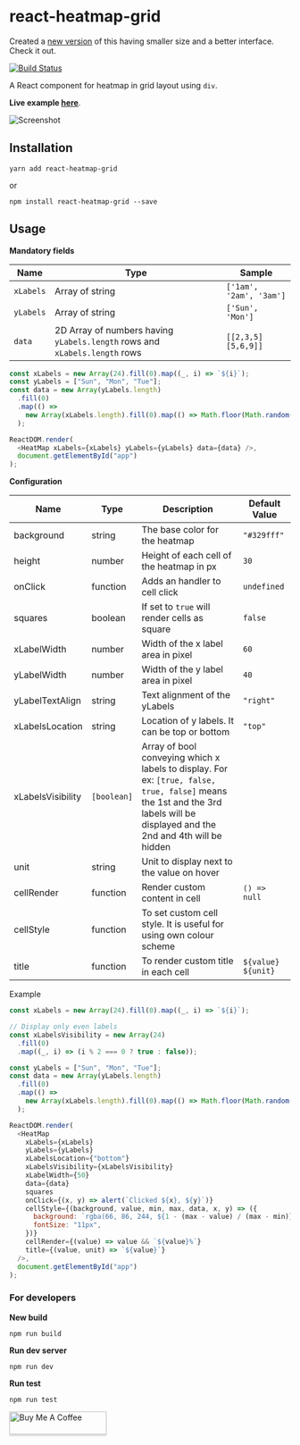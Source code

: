 # react-heatmap-grid

Created a [new version](https://github.com/arunghosh/react-grid-heatmap) of this having smaller size and a better interface. Check it out.

[![Build Status](https://travis-ci.org/arunghosh/react-heatmap-grid.svg?branch=master)](https://travis-ci.org/arunghosh/react-heatmap-grid)

A React component for heatmap in grid layout using `div`.

**Live example [here](https://codesandbox.io/s/r4rvwkl3yn)**.

![Screenshot](https://github.com/arunghosh/react-heatmap-grid/raw/master/docs/heatmap.png)

## Installation

```
yarn add react-heatmap-grid
```

or

```
npm install react-heatmap-grid --save
```

## Usage

**Mandatory fields**

| Name      | Type                                                                       | Sample                  |
| --------- | -------------------------------------------------------------------------- | ----------------------- |
| `xLabels` | Array of string                                                            | `['1am', '2am', '3am']` |
| `yLabels` | Array of string                                                            | `['Sun', 'Mon']`        |
| `data`    | 2D Array of numbers having `yLabels.length` rows and `xLabels.length` rows | `[[2,3,5][5,6,9]]`      |

```javascript
const xLabels = new Array(24).fill(0).map((_, i) => `${i}`);
const yLabels = ["Sun", "Mon", "Tue"];
const data = new Array(yLabels.length)
  .fill(0)
  .map(() =>
    new Array(xLabels.length).fill(0).map(() => Math.floor(Math.random() * 100))
  );

ReactDOM.render(
  <HeatMap xLabels={xLabels} yLabels={yLabels} data={data} />,
  document.getElementById("app")
);
```

**Configuration**

| Name              | Type        | Description                                                                                                                                                                   | Default Value      |
| ----------------- | ----------- | ----------------------------------------------------------------------------------------------------------------------------------------------------------------------------- | ------------------ |
| background        | string      | The base color for the heatmap                                                                                                                                                | `"#329fff"`        |
| height            | number      | Height of each cell of the heatmap in px                                                                                                                                      | `30`               |
| onClick           | function    | Adds an handler to cell click                                                                                                                                                 | `undefined`        |
| squares           | boolean     | If set to `true` will render cells as square                                                                                                                                  | `false`            |
| xLabelWidth       | number      | Width of the x label area in pixel                                                                                                                                            | `60`               |
| yLabelWidth       | number      | Width of the y label area in pixel                                                                                                                                            | `40`               |
| yLabelTextAlign   | string      | Text alignment of the yLabels                                                                                                                                                 | `"right"`          |
| xLabelsLocation   | string      | Location of y labels. It can be top or bottom                                                                                                                                 | `"top"`            |
| xLabelsVisibility | `[boolean]` | Array of bool conveying which x labels to display. For ex: `[true, false, true, false]` means the 1st and the 3rd labels will be displayed and the 2nd and 4th will be hidden |                    |
| unit              | string      | Unit to display next to the value on hover                                                                                                                                    |                    |
| cellRender        | function    | Render custom content in cell                                                                                                                                                 | `() => null`       |
| cellStyle         | function    | To set custom cell style. It is useful for using own colour scheme                                                                                                            |                    |
| title             | function    | To render custom title in each cell                                                                                                                                           | `${value} ${unit}` |

Example

```javascript
const xLabels = new Array(24).fill(0).map((_, i) => `${i}`);

// Display only even labels
const xLabelsVisibility = new Array(24)
  .fill(0)
  .map((_, i) => (i % 2 === 0 ? true : false));

const yLabels = ["Sun", "Mon", "Tue"];
const data = new Array(yLabels.length)
  .fill(0)
  .map(() =>
    new Array(xLabels.length).fill(0).map(() => Math.floor(Math.random() * 100))
  );

ReactDOM.render(
  <HeatMap
    xLabels={xLabels}
    yLabels={yLabels}
    xLabelsLocation={"bottom"}
    xLabelsVisibility={xLabelsVisibility}
    xLabelWidth={50}
    data={data}
    squares
    onClick={(x, y) => alert(`Clicked ${x}, ${y}`)}
    cellStyle={(background, value, min, max, data, x, y) => ({
      background: `rgba(66, 86, 244, ${1 - (max - value) / (max - min)})`,
      fontSize: "11px",
    })}
    cellRender={(value) => value && `${value}%`}
    title={(value, unit) => `${value}`}
  />,
  document.getElementById("app")
);
```

### For developers

**New build**

```
npm run build
```

**Run dev server**

```
npm run dev
```

**Run test**

```
npm run test
```

<a href="https://www.buymeacoffee.com/arunghosh" target="_blank"><img src="https://www.buymeacoffee.com/assets/img/custom_images/orange_img.png" alt="Buy Me A Coffee" style="height: 41px !important;width: 174px !important;box-shadow: 0px 3px 2px 0px rgba(190, 190, 190, 0.5) !important;-webkit-box-shadow: 0px 3px 2px 0px rgba(190, 190, 190, 0.5) !important;" ></a>
